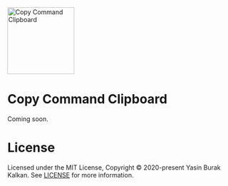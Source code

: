 <img width="150" src="https://avatars0.githubusercontent.com/u/76115499" alt="Copy Command Clipboard" />

# Copy Command Clipboard
Coming soon.

# License
Licensed under the MIT License, Copyright © 2020-present Yasin Burak Kalkan.
See <a href="https://github.com/copy-command-clipboard/copy-command-clipboard/blob/main/LICENSE" target="_blank">LICENSE</a> for more information.
